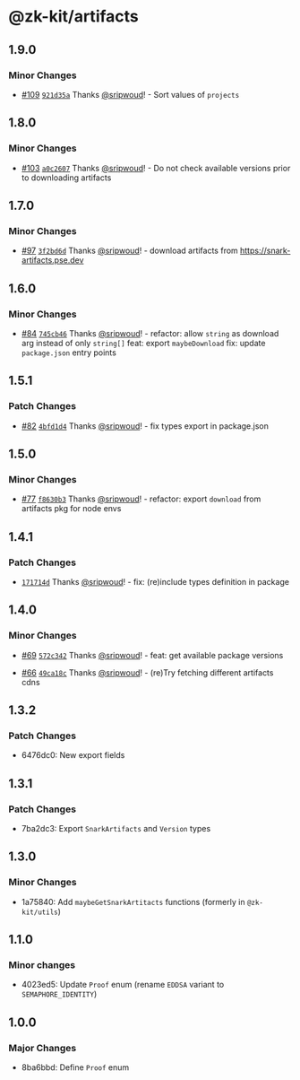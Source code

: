 # @zk-kit/artifacts

## 1.9.0

### Minor Changes

- [#109](https://github.com/privacy-scaling-explorations/snark-artifacts/pull/109) [`921d35a`](https://github.com/privacy-scaling-explorations/snark-artifacts/commit/921d35a341771069548afef6aa4d5fd3fdf19823) Thanks [@sripwoud](https://github.com/sripwoud)! - Sort values of `projects`

## 1.8.0

### Minor Changes

- [#103](https://github.com/privacy-scaling-explorations/snark-artifacts/pull/103) [`a0c2607`](https://github.com/privacy-scaling-explorations/snark-artifacts/commit/a0c260768370b2bd2d3cd922b7315c5ea57d8a9c) Thanks [@sripwoud](https://github.com/sripwoud)! - Do not check available versions prior to downloading artifacts

## 1.7.0

### Minor Changes

- [#97](https://github.com/privacy-scaling-explorations/snark-artifacts/pull/97) [`3f2bd6d`](https://github.com/privacy-scaling-explorations/snark-artifacts/commit/3f2bd6d2681c48e8b47ede788ca868a989890067) Thanks [@sripwoud](https://github.com/sripwoud)! - download artifacts from https://snark-artifacts.pse.dev

## 1.6.0

### Minor Changes

- [#84](https://github.com/privacy-scaling-explorations/snark-artifacts/pull/84) [`745cb46`](https://github.com/privacy-scaling-explorations/snark-artifacts/commit/745cb464ef74780a2af56366b8dc75c971a776ed) Thanks [@sripwoud](https://github.com/sripwoud)! - refactor: allow `string` as download arg instead of only `string[]`
  feat: export `maybeDownload`
  fix: update `package.json` entry points

## 1.5.1

### Patch Changes

- [#82](https://github.com/privacy-scaling-explorations/snark-artifacts/pull/82) [`4bfd1d4`](https://github.com/privacy-scaling-explorations/snark-artifacts/commit/4bfd1d449db61390c2dd8a5ff6d36b311dc83889) Thanks [@sripwoud](https://github.com/sripwoud)! - fix types export in package.json

## 1.5.0

### Minor Changes

- [#77](https://github.com/privacy-scaling-explorations/snark-artifacts/pull/77) [`f8630b3`](https://github.com/privacy-scaling-explorations/snark-artifacts/commit/f8630b3c26a1ed356dda8407f728135396907d49) Thanks [@sripwoud](https://github.com/sripwoud)! - refactor: export `download` from artifacts pkg for node envs

## 1.4.1

### Patch Changes

- [`171714d`](https://github.com/privacy-scaling-explorations/snark-artifacts/commit/171714d3ca0a2c40cef09e2c6555f0e025263d6f) Thanks [@sripwoud](https://github.com/sripwoud)! - fix: (re)include types definition in package

## 1.4.0

### Minor Changes

- [#69](https://github.com/privacy-scaling-explorations/snark-artifacts/pull/69) [`572c342`](https://github.com/privacy-scaling-explorations/snark-artifacts/commit/572c34206bbe23cf3c5a7277e156fb8dcb5734e2) Thanks [@sripwoud](https://github.com/sripwoud)! - feat: get available package versions

- [#66](https://github.com/privacy-scaling-explorations/snark-artifacts/pull/66) [`49ca18c`](https://github.com/privacy-scaling-explorations/snark-artifacts/commit/49ca18c07b970bcc0ccb108c80a855065ef72a8c) Thanks [@sripwoud](https://github.com/sripwoud)! - (re)Try fetching different artifacts cdns

## 1.3.2

### Patch Changes

- 6476dc0: New export fields

## 1.3.1

### Patch Changes

- 7ba2dc3: Export `SnarkArtifacts` and `Version` types

## 1.3.0

### Minor Changes

- 1a75840: Add `maybeGetSnarkArtitacts` functions (formerly in `@zk-kit/utils`)

## 1.1.0

### Minor changes

- 4023ed5: Update `Proof` enum (rename `EDDSA` variant to `SEMAPHORE_IDENTITY`)

## 1.0.0

### Major Changes

- 8ba6bbd: Define `Proof` enum
